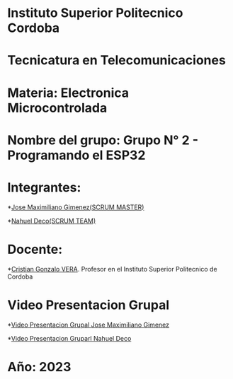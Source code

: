 # Instituto Superior Politecnico Cordoba

# Tecnicatura en Telecomunicaciones

# Materia: Electronica Microcontrolada

# Nombre del grupo: Grupo N° 2 - Programando el ESP32

# Integrantes: 

*<a href="https://github.com/Maxg8704">Jose Maximiliano Gimenez(SCRUM MASTER)</a>

*<a href="https://github.com/NahuelDe">Nahuel Deco(SCRUM TEAM)</a> 

# Docente: 

*<a href="https://github.com/Gona79">Cristian Gonzalo VERA</a>. Profesor en el Instituto Superior Politecnico de Cordoba 

# Video Presentacion Grupal

*<a href="https://drive.google.com/file/d/1IqIs-283KVwTXiYG-mrrgTA1uq1RlDIF/view">Video Presentacion Grupal Jose Maximiliano Gimenez</a>

*<a href="https://drive.google.com/file/d/15WXmeoAalNFsGodtHCqidYYtJ_eBLx82/view">Video Presentacion Gruparl Nahuel Deco</a>

# Año: 2023

